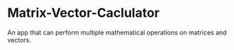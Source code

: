 # Matrix-Vector-Caclulator
An app that can perform multiple mathematical operations on matrices and vectors.
